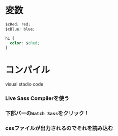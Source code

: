 # 変数
```css
$cRed: red;
$cBlue: blue;

h1 {
  color: $cRed;
}
```

# コンパイル
visual stadio code
### Live Sass Compilerを使う
### 下部バーの`Watch Sass`をクリック！
### cssファイルが出力されるのでそれを読み込む